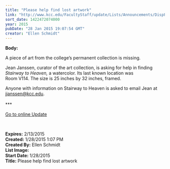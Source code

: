 ```yaml
---
title: "Please help find lost artwork"
link: "http://www.kcc.edu/FacultyStaff/update/Lists/Announcements/DispForm.aspx?ID=1806"
sort_date: 1422472074000
year: 2015
pubDate: "28 Jan 2015 19:07:54 GMT"
creator: "Ellen Schmidt"
---
```


<div><b>Body:</b> <div class="ExternalClass28DE1013AA85477DAD9AA1FBF1463B60"><p>A piece of art from the college’s permanent collection is missing.</p>
<p>Jean Janssen, curator of the art collection, is asking for help in finding <em>Stairway to Heaven, </em>a watercolor. Its last known location was Room V114. The size is 25 inches by 32 inches, framed. </p>
<p>Anyone with information on Stairway to Heaven is asked to email Jean at <a href="mailto:jjanssen@kcc.edu">jjanssen@kcc.edu</a>. <br /><br />***</p>
<p><a href="/update">Go to online Update</a></p>
<p> </p></div></div>
<div><b>Expires:</b> 2/13/2015</div>
<div><b>Created:</b> 1/28/2015 1:07 PM</div>
<div><b>Created By:</b> Ellen Schmidt</div>
<div><b>List Image:</b> <a href="http://www.kcc.edu/SiteCollectionImages/StairwaytoHeavenartwork.jpg"></a></div>
<div><b>Start Date:</b> 1/28/2015</div>
<div><b>Title:</b> Please help find lost artwork</div>
